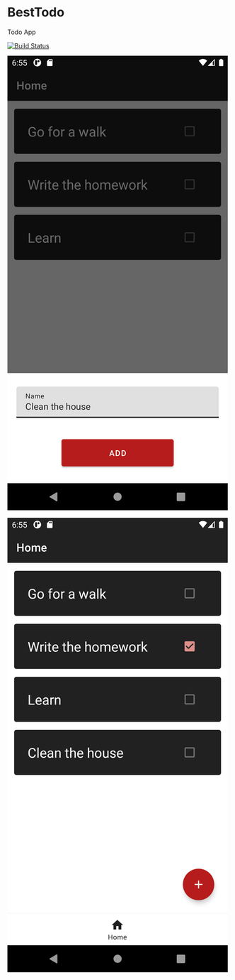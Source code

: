 # BestTodo
 Todo App
 
 [![Build Status](https://travis-ci.com/BME-MIT-IET/iet-hf2021-we-have-todo-iet.svg?branch=main)](https://travis-ci.com/BME-MIT-IET/iet-hf2021-we-have-todo-iet)

![1](screenshots/1.png)

![2](screenshots/2.png)